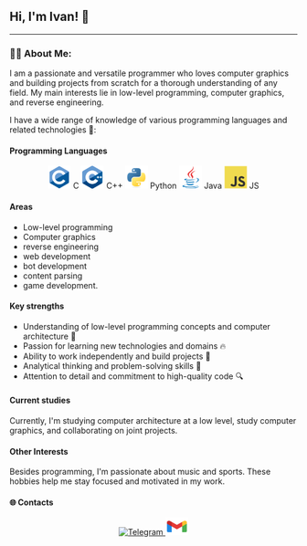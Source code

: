 ## Hi, I'm Ivan! 👋

---

### 👨‍💻 About Me:

I am a passionate and versatile programmer who loves computer graphics and building projects from scratch for a thorough understanding of any field. My main interests lie in low-level programming, computer graphics, and reverse engineering.

I have a wide range of knowledge of various programming languages and related technologies 🧰:

#### Programming Languages

<p align="center">
  <img src="https://raw.githubusercontent.com/devicons/devicon/master/icons/c/c-original.svg" alt="C" width="40" height="40"/> C
  <img src="https://raw.githubusercontent.com/devicons/devicon/master/icons/cplusplus/cplusplus-original.svg" alt="C++" width="40" height="40"/> C++
  <img src="https://raw.githubusercontent.com/devicons/devicon/master/icons/python/python-original.svg" alt="Python" width="40" height="40"/> Python
  <img src="https://raw.githubusercontent.com/devicons/devicon/master/icons/java/java-original.svg" alt="Java" width="40" height="40"/> Java
  <img src="https://raw.githubusercontent.com/devicons/devicon/master/icons/javascript/javascript-original.svg" alt="JavaScript" width="40" height="40"/> JS
</p>

#### Areas

- Low-level programming
- Computer graphics
- reverse engineering
- web development
- bot development
- content parsing
- game development.


#### Key strengths

- Understanding of low-level programming concepts and computer architecture 🧠
- Passion for learning new technologies and domains 🔥
- Ability to work independently and build projects 💪
- Analytical thinking and problem-solving skills 🧩
- Attention to detail and commitment to high-quality code 🔍

#### Current studies

Currently, I'm studying computer architecture at a low level, study computer graphics, and collaborating on joint projects.

#### Other Interests

Besides programming, I'm passionate about music and sports. These hobbies help me stay focused and motivated in my work.

#### 🌐 Contacts

<p align="center">
  <a href="https://t.me/Bocmopr">
    <img src="https://raw.githubusercontent.com/rahuldkjain/github-profile-readme-generator/master/src/images/icons/Social/telegram.svg" alt="Telegram" height="30" width="40" />
  </a>
  <a href="mailto:ivanbujvol5@gmail.com">
    <img src="https://raw.githubusercontent.com/rahuldkjain/github-profile-readme-generator/master/src/images/icons/Social/gmail.svg" alt="Email" height="30" width="40" />
  </a>
</p>
